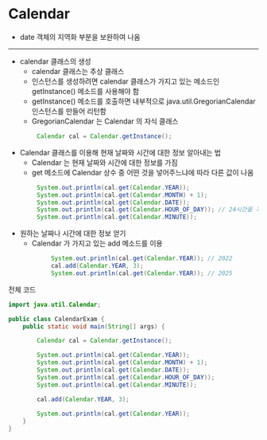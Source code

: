 # Calendar
- date 객체의 지역화 부분을 보완하여 나옴
---
- calendar 클래스의 생성
  - calendar 클래스는 추상 클래스
  - 인스턴스를 생성하려면 calendar 클래스가 가지고 있는 메소드인 getInstance() 메소드를 사용해야 함
  - getInstance() 메소드를 호출하면 내부적으로 java.util.GregorianCalendar 인스턴스를 만들어 리턴함
  - GregorianCalendar 는 Calendar 의 자식 클래스
```java
        Calendar cal = Calendar.getInstance();
```

- Calendar 클래스를 이용해 현재 날짜와 시간에 대한 정보 알아내는 법
  - Calendar 는 현재 날짜와 시간에 대한 정보를 가짐
  - get 메소드에 Calendar 상수 중 어떤 것을 넣어주느냐에 따라 다른 값이 나옴
```java
        System.out.println(cal.get(Calendar.YEAR));
        System.out.println(cal.get(Calendar.MONTH) + 1);
        System.out.println(cal.get(Calendar.DATE));
        System.out.println(cal.get(Calendar.HOUR_OF_DAY)); // 24시간을 기준으로 시간 보여줌
        System.out.println(cal.get(Calendar.MINUTE));
```

- 원하는 날짜나 시간에 대한 정보 얻기
  - Calendar 가 가지고 있는 add 메소드를 이용
```java
            System.out.println(cal.get(Calendar.YEAR)); // 2022
            cal.add(Calendar.YEAR, 3);
            System.out.println(cal.get(Calendar.YEAR)); // 2025
```



전체 코드
```java
import java.util.Calendar;

public class CalendarExam {
	public static void main(String[] args) {

		Calendar cal = Calendar.getInstance();

		System.out.println(cal.get(Calendar.YEAR));
		System.out.println(cal.get(Calendar.MONTH) + 1);
		System.out.println(cal.get(Calendar.DATE));
		System.out.println(cal.get(Calendar.HOUR_OF_DAY));
		System.out.println(cal.get(Calendar.MINUTE));

		cal.add(Calendar.YEAR, 3);
		
		System.out.println(cal.get(Calendar.YEAR));
	}
}
```